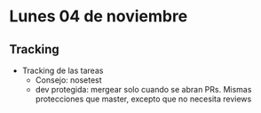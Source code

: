# Lunes 04 de noviembre
## Tracking

- Tracking de las tareas
  - Consejo: nosetest 
  - dev protegida: mergear solo cuando se abran PRs. Mismas protecciones que master, excepto que no necesita reviews
  
